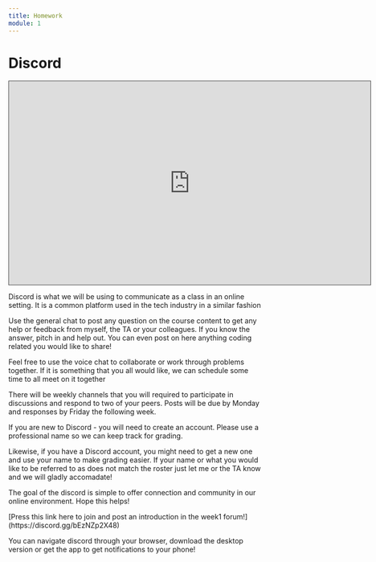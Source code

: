 ```yaml
---
title: Homework
module: 1
---
```


# Discord

<iframe src="https://umontana.hosted.panopto.com/Panopto/Pages/Embed.aspx?id=2dd165a4-5dc4-40b4-84c7-b0f40176bec8&autoplay=false&offerviewer=true&showtitle=false&showbrand=false&captions=false&interactivity=none" height="405" width="720" style="border: 1px solid #464646;" allowfullscreen allow="autoplay" aria-label="Panopto Embedded Video Player"></iframe>

<p>Discord is what we will be using to communicate as a class in an online setting. It is a common platform used in the tech industry in a similar fashion</p>
<p>Use the general chat to post any question on the course content to get any help or feedback from myself, the TA or your colleagues. If you know the answer, pitch in and help out. You can even post on here anything coding related you would like to share!</p>
<p>Feel free to use the voice chat to collaborate or work through problems together. If it is something that you all would like, we can schedule some time to all meet on it together</p>
<p>There will be weekly channels that you will required to participate in discussions and respond to two of your peers. Posts will be due by Monday and responses by Friday the following week.</p>
<p>If you are new to Discord - you will need to create an account. Please use a professional name so we can keep track for grading.</p>
<p>Likewise, if you have a Discord account, you might need to get a new one and use your name to make grading easier. If your name or what you would like to be referred to as does not match the roster just let me or the TA know and we will gladly accomadate!</p>
<p>The goal of the discord is simple to offer connection and community in our online environment. Hope this helps! </p>

<p>[Press this link here to join and post an introduction in the week1 forum!](https://discord.gg/bEzNZp2X48)</p>
<p>You can navigate discord through your browser, download the desktop version or get the app to get notifications to your phone! </p>
